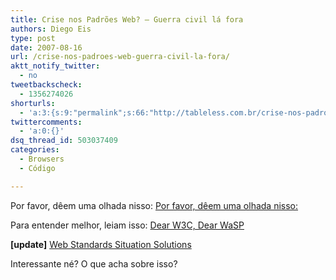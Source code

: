 ```yaml
---
title: Crise nos Padrões Web? – Guerra civil lá fora
authors: Diego Eis
type: post
date: 2007-08-16
url: /crise-nos-padroes-web-guerra-civil-la-fora/
aktt_notify_twitter:
  - no
tweetbackscheck:
  - 1356274026
shorturls:
  - 'a:3:{s:9:"permalink";s:66:"http://tableless.com.br/crise-nos-padroes-web-guerra-civil-la-fora";s:7:"tinyurl";s:26:"http://tinyurl.com/3whujfp";s:4:"isgd";s:19:"http://is.gd/nAYaiQ";}'
twittercomments:
  - 'a:0:{}'
dsq_thread_id: 503037409
categories:
  - Browsers
  - Código

---
```

Por favor, dêem uma olhada nisso: [Por favor, dêem uma olhada nisso:][1] 

Para entender melhor, leiam isso: [Dear W3C, Dear WaSP][2]

**[update]** [Web Standards Situation Solutions][3]

Interessante né? O que acha sobre isso?

 [1]: http://www.zeldman.com/2007/08/15/what-crisis/
 [2]: http://www.molly.com/2007/08/11/dear-w3c-dear-wasp/
 [3]: http://www.molly.com/2007/08/15/web-standards-situation-solutions/